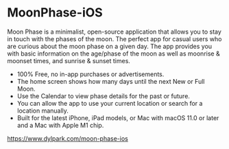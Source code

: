 # MoonPhase-iOS

Moon Phase is a minimalist, open-source application that allows you to stay in touch with the phases of the moon. The perfect app for casual users who are curious about the moon phase on a given day. The app provides you with basic information on the age/phase of the moon as well as moonrise & moonset times, and sunrise & sunset times. 

- 100% Free, no in-app purchases or advertisements.
- The home screen shows how many days until the next New or Full Moon.
- Use the Calendar to view phase details for the past or future. 
- You can allow the app to use your current location or search for a location manually. 
- Built for the latest iPhone, iPad models, or Mac with macOS 11.0 or later and a Mac with Apple M1 chip. 

https://www.dylpark.com/moon-phase-ios
